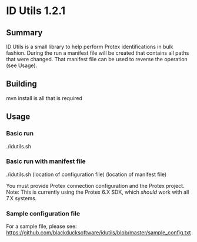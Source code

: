 # ID Utils 1.2.1

## Summary
ID Utils is a small library to help perform Protex identifications in bulk fashion.
During the run a manifest file will be created that contains all paths that were changed.
That manifest file can be used to reverse the operation (see Usage).

## Building

mvn install is all that is required

## Usage

### Basic run
./idutils.sh <location of configuration file> 

### Basic run with manifest file 
./idutils.sh (location of configuration file) (location of manifest file)

You must provide Protex connection configuration and the Protex project.
Note:  This is currently using the Protex 6.X SDK, which *should* work with all 7.X systems.

### Sample configuration file

For a sample file, please see: https://github.com/blackducksoftware/idutils/blob/master/sample_config.txt
